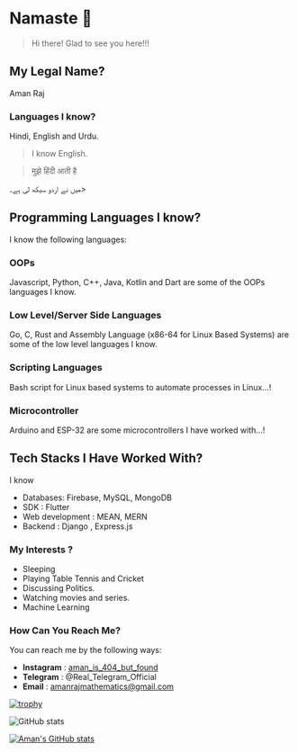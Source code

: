 # Namaste 🙏
> Hi there! 
> Glad to see you here!!! 

## My Legal Name? 
Aman Raj 

### Languages I know?
Hindi, English and Urdu.

> I know English.

> मुझे हिंदी आती है

میں نے اردو سیکھ لی ہے۔>

## Programming Languages I know?
I know the following languages: 
### OOPs
Javascript, Python, C++, Java, Kotlin and Dart are some of the OOPs languages I know. 

### Low Level/Server Side Languages
Go, C, Rust and Assembly Language (x86-64 for Linux Based Systems) are some of the low level languages I know. 

### Scripting Languages
Bash script for Linux based systems to automate processes in Linux...!

### Microcontroller
Arduino and ESP-32 are some microcontrollers I have worked with...!

## Tech Stacks I Have Worked With?
I know 
* Databases: Firebase, MySQL, MongoDB
* SDK : Flutter
* Web development : MEAN, MERN
* Backend : Django , Express.js


### My Interests ? 
- Sleeping
- Playing Table Tennis and Cricket
- Discussing Politics.
- Watching movies and series.
- Machine Learning


### How Can You Reach Me?
You can reach me by the following ways:
* **Instagram** : [aman_is_404_but_found](https://www.instagram.com/aman_is_404_but_found/)
* **Telegram** : @Real_Telegram_Official 
* **Email** : amanrajmathematics@gmail.com

[![trophy](https://github-profile-trophy.vercel.app/?username=amanfoundongithub)](https://github.com/amanfoundongithub)

![GitHub stats](https://github-readme-stats.vercel.app/api?username=amanfoundongithub&show_icons=true&theme=tokyonight)


[![Aman's GitHub stats](https://github-readme-stats.vercel.app/api/top-langs?username=amanfoundongithub&theme=algolia&show_icons=true&layout=compact)](https://github.com/amanfoundongithub)


<!---
amanfoundongithub/amanfoundongithub is a ✨ special ✨ repository because its `README.md` (this file) appears on your GitHub profile.
You can click the Preview link to take a look at your changes.
--->
